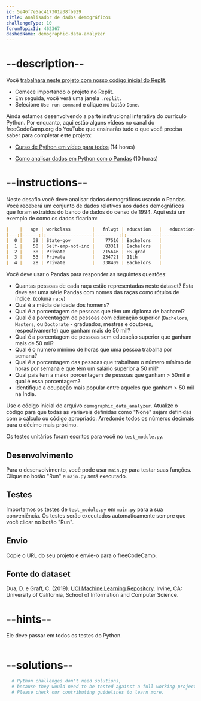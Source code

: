 ```yaml
---
id: 5e46f7e5ac417301a38fb929
title: Analisador de dados demográficos
challengeType: 10
forumTopicId: 462367
dashedName: demographic-data-analyzer
---
```


# --description--

Você <a href="https://replit.com/github/topcoder-platform/boilerplate-demographic-data-analyzer" target="_blank" rel="noopener noreferrer nofollow">trabalhará neste projeto com nosso código inicial do Replit</a>.

-   Comece importando o projeto no Replit.
-   Em seguida, você verá uma janela `.replit`.
-   Selecione `Use run command` e clique no botão `Done`.


Ainda estamos desenvolvendo a parte instrucional interativa do currículo Python. Por enquanto, aqui estão alguns vídeos no canal do freeCodeCamp.org do YouTube que ensinarão tudo o que você precisa saber para completar este projeto:

- <a href="https://www.freecodecamp.org/news/python-for-everybody/" target="_blank" rel="noopener noreferrer nofollow">Curso de Python em vídeo para todos</a> (14 horas)

- <a href="https://www.freecodecamp.org/news/how-to-analyze-data-with-python-pandas/" target="_blank" rel="noopener noreferrer nofollow">Como analisar dados em Python com o Pandas</a> (10 horas)

# --instructions--

Neste desafio você deve analisar dados demográficos usando o Pandas. Você receberá um conjunto de dados relativos aos dados demográficos que foram extraídos do banco de dados do censo de 1994. Aqui está um exemplo de como os dados ficariam:

```markdown
|    |   age | workclass        |   fnlwgt | education   |   education-num | marital-status     | occupation        | relationship   | race   | sex    |   capital-gain |   capital-loss |   hours-per-week | native-country   | salary   |
|---:|------:|:-----------------|---------:|:------------|----------------:|:-------------------|:------------------|:---------------|:-------|:-------|---------------:|---------------:|-----------------:|:-----------------|:---------|
|  0 |    39 | State-gov        |    77516 | Bachelors   |              13 | Never-married      | Adm-clerical      | Not-in-family  | White  | Male   |           2174 |              0 |               40 | United-States    | <=50K    |
|  1 |    50 | Self-emp-not-inc |    83311 | Bachelors   |              13 | Married-civ-spouse | Exec-managerial   | Husband        | White  | Male   |              0 |              0 |               13 | United-States    | <=50K    |
|  2 |    38 | Private          |   215646 | HS-grad     |               9 | Divorced           | Handlers-cleaners | Not-in-family  | White  | Male   |              0 |              0 |               40 | United-States    | <=50K    |
|  3 |    53 | Private          |   234721 | 11th        |               7 | Married-civ-spouse | Handlers-cleaners | Husband        | Black  | Male   |              0 |              0 |               40 | United-States    | <=50K    |
|  4 |    28 | Private          |   338409 | Bachelors   |              13 | Married-civ-spouse | Prof-specialty    | Wife           | Black  | Female |              0 |              0 |               40 | Cuba             | <=50K    |
```

Você deve usar o Pandas para responder as seguintes questões:

- Quantas pessoas de cada raça estão representadas neste dataset? Esta deve ser uma série Pandas com nomes das raças como rótulos de índice. (coluna `race`)
- Qual é a média de idade dos homens?
- Qual é a porcentagem de pessoas que têm um diploma de bacharel?
- Qual é a porcentagem de pessoas com educação superior (`Bachelors`, `Masters`, ou `Doctorate` - graduados, mestres e doutores, respectivamente) que ganham mais de 50 mil?
- Qual é a porcentagem de pessoas sem educação superior que ganham mais de 50 mil?
- Qual é o número mínimo de horas que uma pessoa trabalha por semana?
- Qual é a porcentagem das pessoas que trabalham o número mínimo de horas por semana e que têm um salário superior a 50 mil?
- Qual país tem a maior porcentagem de pessoas que ganham > 50mil e qual é essa porcentagem?
- Identifique a ocupação mais popular entre aqueles que ganham > 50 mil na Índia.

Use o código inicial do arquivo `demographic_data_analyzer`. Atualize o código para que todas as variáveis definidas como "None" sejam definidas com o cálculo ou código apropriado. Arredonde todos os números decimais para o décimo mais próximo.

Os testes unitários foram escritos para você no `test_module.py`.

## Desenvolvimento

Para o desenvolvimento, você pode usar `main.py` para testar suas funções. Clique no botão "Run" e `main.py` será executado.

## Testes

Importamos os testes de `test_module.py` em `main.py` para a sua conveniência. Os testes serão executados automaticamente sempre que você clicar no botão "Run".

## Envio

Copie o URL do seu projeto e envie-o para o freeCodeCamp.

## Fonte do dataset

Dua, D. e Graff, C. (2019). <a href="http://archive.ics.uci.edu/ml" target="_blank" rel="noopener noreferrer nofollow">UCI Machine Learning Repository</a>. Irvine, CA: University of California, School of Information and Computer Science.

# --hints--

Ele deve passar em todos os testes do Python.

```js

```

# --solutions--

```py
  # Python challenges don't need solutions,
  # because they would need to be tested against a full working project.
  # Please check our contributing guidelines to learn more.
```

